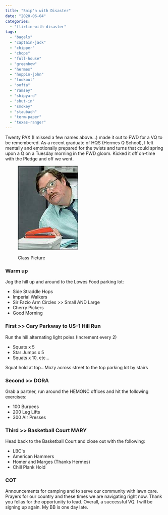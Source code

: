 ```yaml
---
title: "Snip'n with Disaster"
date: "2020-06-04"
categories: 
  - "flirtin-with-disaster"
tags: 
  - "bagels"
  - "captain-jack"
  - "chipper"
  - "chops"
  - "full-house"
  - "greenbow"
  - "hermes"
  - "hoppin-john"
  - "lookout"
  - "oofta"
  - "ramsey"
  - "shipyard"
  - "shut-in"
  - "smokey"
  - "staubach"
  - "term-paper"
  - "texas-ranger"
---
```


Twenty PAX (I missed a few names above...) made it out to FWD for a VQ to be remembered. As a recent graduate of HQS (Hermes Q School), I felt mentally and emotionally prepared for the twists and turns that could spring upon a Q on a Tuesday morning in the FWD gloom. Kicked it off on-time with the Pledge and off we went.

<figure>

![](images/image.png)

<figcaption>

Class Picture

</figcaption>

</figure>

### Warm up

Jog the hill up and around to the Lowes Food parking lot:

- Side Straddle Hops
- Imperial Walkers
- Sir Fazio Arm Circles >> Small AND Large
- Cherry Pickers 
- Good Morning

### First >> Cary Parkway to US-1 Hill Run

Run the hill alternating light poles (Increment every 2)

- Squats x 5
- Star Jumps x 5
- Squats x 10, etc...

Squat hold at top…Mozy across street to the top parking lot by stairs

### Second >> DORA

Grab a partner, run around the HEMONC offices and hit the following exercises:

- 100 Burpees
- 200 Leg Lifts
- 300 Air Presses

### Third >> Basketball Court MARY

Head back to the Basketball Court and close out with the following:

- LBC's
- American Hammers
- Homer and Marges (Thanks Hermes)
- Chill Plank Hold

### COT

Announcements for camping and to serve our community with lawn care. Prayers for our country and these times we are navigating right now. Thank you fellas for the opportunity to lead. Overall, a successful VQ. I will be signing up again. My BB is one day late.
